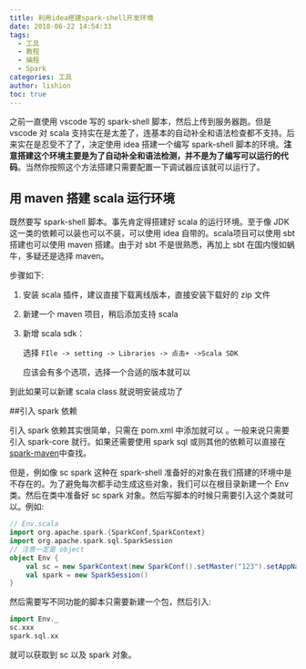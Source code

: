 ```yaml
---
title: 利用idea搭建spark-shell开发环境
date: 2018-06-22 14:54:33
tags:
  - 工具
  - 教程
  - 编程
  - Spark
categories: 工具
author: lishion
toc: true
---
```


之前一直使用 vscode 写的 spark-shell 脚本，然后上传到服务器跑。但是 vscode 对 scala 支持实在是太差了，连基本的自动补全和语法检查都不支持。后来实在是忍受不了了，决定使用 idea 搭建一个编写 spark-shell 脚本的环境。**注意搭建这个环境主要是为了自动补全和语法检测，并不是为了编写可以运行的代码**。当然你按照这个方法搭建只需要配置一下调试器应该就可以运行了。

## 用 maven 搭建 scala 运行环境

既然要写 spark-shell 脚本。事先肯定得搭建好 scala 的运行环境。至于像 JDK 这一类的依赖可以装也可以不装，可以使用 idea 自带的。scala项目可以使用 sbt 搭建也可以使用 maven 搭建。由于对 sbt 不是很熟悉，再加上 sbt 在国内慢如蜗牛，多疑还是选择 maven。

步骤如下:

1. 安装 scala 插件，建议直接下载离线版本，直接安装下载好的 zip 文件

2. 新建一个 maven 项目，稍后添加支持 scala

3. 新增 scala sdk：

   选择 `FIle -> setting -> Libraries -> 点击+ ->Scala SDK `

   应该会有多个选项，选择一个合适的版本就可以

到此如果可以新建 scala class 就说明安装成功了

##引入 spark 依赖

引入 spark 依赖其实很简单，只需在 pom.xml 中添加就可以 。一般来说只需要引入 spark-core 就行。如果还需要使用 spark sql 或则其他的依赖可以直接在[spark-maven](http://mvnrepository.com/artifact/org.apache.spark)中查找。

但是，例如像 sc spark 这种在 spark-shell 准备好的对象在我们搭建的环境中是不存在的。为了避免每次都手动生成这些对象，我们可以在根目录新建一个 Env 类。然后在类中准备好 sc spark 对象。然后写脚本的时候只需要引入这个类就可以。例如:

```scala
// Env.scala
import org.apache.spark.{SparkConf,SparkContext}
import org.apache.spark.sql.SparkSession
// 注意一定是 object
object Env {
    val sc = new SparkContext(new SparkConf().setMaster("123").setAppName("123"))
    val spark = new SparkSession()
}
```

然后需要写不同功能的脚本只需要新建一个包，然后引入:

```scala
import Env._
sc.xxx
spark.sql.xx
```

就可以获取到 sc 以及 spark 对象。